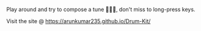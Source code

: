 Play around and try to compose a tune 🥁🥁🥁, don't miss to long-press keys.

Visit the site @ https://arunkumar235.github.io/Drum-Kit/
